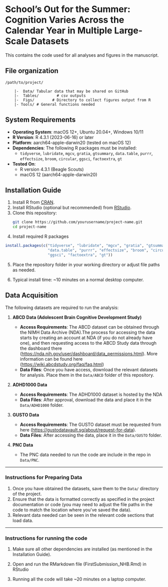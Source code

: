 # School’s Out for the Summer: Cognition Varies Across the Calendar Year in Multiple Large-Scale Datasets
This contains the code used for all analyses and figures in the manuscript. 

## File organization 

```
/path/to/project/

    |-  Data/ Tabular data that may be shared on GitHub
    |-  Tables/        # csv outputs
    |-  Figs/        # Directory to collect figures output from R
    |- Tools/ # General functions needed  

```

## System Requirements
- **Operating System**: macOS 12+, Ubuntu 20.04+, Windows 10/11
- **R Version**: R 4.3.1 (2023-06-16) or later
- **Platform**: aarch64-apple-darwin20 (tested on macOS 12)
- **Dependencies**: The following R packages must be installed:
  - `tidyverse`, `lubridate`, `mgcv`, `gratia`, `gtsummary`, `data.table`, `purrr`, `effectsize`, `broom`, `circular`, `ggsci`, `factoextra`, `gt`
- **Tested On**:
  - R version 4.3.1 (Beagle Scouts)
  - macOS 12 (aarch64-apple-darwin20)


## Installation Guide
1. Install R from [CRAN](https://cran.r-project.org/).
2. Install RStudio (optional but recommended) from [RStudio](https://www.rstudio.com/).
3. Clone this repository:
   ```bash
   git clone https://github.com/yourusername/project-name.git
   cd project-name
   ```
4. Install required R packages
```r
install.packages(c("tidyverse", "lubridate", "mgcv", "gratia", "gtsummary", 
                   "data.table", "purrr", "effectsize", "broom", "circular", 
                   "ggsci", "factoextra", "gt"))
 ```

5. Place the repository folder in your working directory or adjust file paths as needed.

6. Typical install time: ~10 minutes on a normal desktop computer.

## Data Acquisition

The following datasets are required to run the analysis:

1. **ABCD Data (Adolescent Brain Cognitive Development Study)**
   - **Access Requirements**: The ABCD dataset can be obtained through the NIMH Data Archive (NDA).The process for accessing the data starts by creating an account at NDA (if you do not already have one), and then requesting access to the ABCD Study data through the dashboard there (https://nda.nih.gov/user/dashboard/data_permissions.html). More information can be found here (https://wiki.abcdstudy.org/faq/faq.html)
   - **Data Files**: Once you have access, download the relevant datasets for analysis. Place them in the `Data/ABCD` folder of this repository.

2. **ADHD1000 Data**
   - **Access Requirements**: The ADHD1000 dataset is hosted by the NDA
   - **Data Files**: After approval, download the data and place it in the `Data/ADHD1000` folder.

3. **GUSTO Data**
   - **Access Requirements**: The GUSTO dataset must be requested from here (https://gustodatavault.sg/about/request-for-data).
   - **Data Files**: After accessing the data, place it in the `Data/GUSTO` folder.

4. **PNC Data**
    - The PNC data needed to run the code are include in the repo in `Data/PNC`. 

---

### **Instructions for Preparing Data**

1. Once you have obtained the datasets, save them to the `Data/` directory of the project.
2. Ensure that the data is formatted correctly as specified in the project documentation or code (you may need to adjust the file paths in the code to match the location where you've saved the data).
3. Relevant data needed can be seen in the relevant code sections that load data.  

---

### **Instructions for running the code**
1. Make sure all other dependencies are installed (as mentioned in the Installation Guide).

2. Open and run the RMarkdown file (FirstSubmission_NHB.Rmd) in RStudio

3. Running all the code will take ~20 minutes on a laptop computer. 

